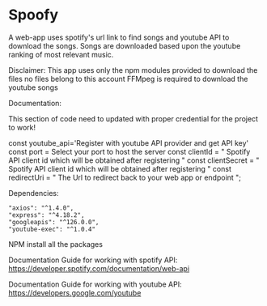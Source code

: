 # Spoofy
A web-app uses spotify's url link to find songs and youtube API to download the songs.
Songs are downloaded based upon the youtube ranking of most relevant music.

Disclaimer: This app uses only the npm modules provided to download the files no files belong to this account
FFMpeg is required to download the youtube songs

Documentation:

This section of code need to updated with proper credential for the project to work!

const youtube_api='Register with youtube API provider and get API key'
const port = Select your port to host the server 
const clientId = " Spotify API client id which will be obtained after registering "
const clientSecret = " Spotify API client id which will be obtained after registering "
const redirectUri = " The Url to redirect back to your web app or endpoint ";

Dependencies:

    "axios": "^1.4.0",
    "express": "^4.18.2",
    "googleapis": "^126.0.0",
    "youtube-exec": "^1.0.4"

NPM install all the packages


Documentation Guide for working with spotify API:
https://developer.spotify.com/documentation/web-api

Documentation Guide for working with youtube API:
https://developers.google.com/youtube






